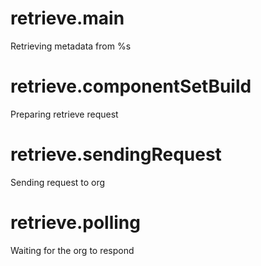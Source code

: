 # retrieve.main

Retrieving metadata from %s

# retrieve.componentSetBuild

Preparing retrieve request

# retrieve.sendingRequest

Sending request to org

# retrieve.polling

Waiting for the org to respond
